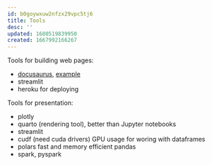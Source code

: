 ```yaml
---
id: b0goywxuw2nfzx29vpc5tj6
title: Tools
desc: ''
updated: 1680519839950
created: 1667992166267
---
```

Tools for building web pages:

- [docusaurus](https://docusaurus.io/), [example](https://wingkwong.github.io/leetcode-the-hard-way/)
- streamlit
- heroku for deploying

Tools for presentation:
- plotly
- quarto (rendering tool), better than Jupyter notebooks
- streamlit
- cudf (need cuda drivers) GPU usage for woring with dataframes
- polars fast and memory efficient pandas
- spark, pyspark